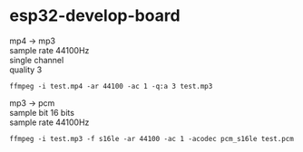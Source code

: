 # esp32-develop-board

mp4 -> mp3  
sample rate 44100Hz  
single channel  
quality 3  

```
ffmpeg -i test.mp4 -ar 44100 -ac 1 -q:a 3 test.mp3
```

mp3 -> pcm  
sample bit 16 bits  
sample rate 44100Hz  

```
ffmpeg -i test.mp3 -f s16le -ar 44100 -ac 1 -acodec pcm_s16le test.pcm
```